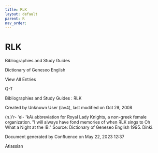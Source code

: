 ```yaml
---
title: RLK
layout: default
parent: R
nav_order:
---
```


# RLK

Bibliographies and Study Guides

Dictionary of Geneseo English

View All Entries

Q-T

Bibliographies and Study Guides : RLK

Created by  Unknown User (lav4), last modified on Oct 28, 2008

(n.)\'r- 'el- 'kA\ abbreviation for Royal Lady Knights, a non-greek female organization. &quot;I will always have fond memories of when RLK sings to Oh What a Night at the IB.&quot; Source: Dictionary of Geneseo English 1995. Dinki.

Document generated by Confluence on May 22, 2023 12:37

Atlassian
